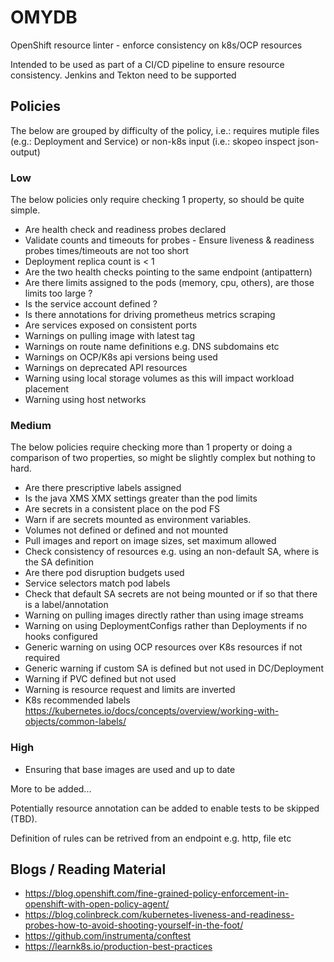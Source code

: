 # OMYDB

OpenShift resource linter - enforce consistency on k8s/OCP resources

Intended to be used as part of a CI/CD pipeline to ensure resource consistency. 
Jenkins and Tekton need to be supported

## Policies
The below are grouped by difficulty of the policy, i.e.: requires mutiple files (e.g.: Deployment and Service) or non-k8s input (i.e.: skopeo inspect json-output)

### Low
The below policies only require checking 1 property, so should be quite simple.
* Are health check and readiness probes declared
* Validate counts and timeouts for probes - Ensure liveness & readiness probes times/timeouts are not too short
* Deployment replica count is < 1
* Are the two health checks pointing to the same endpoint (antipattern)
* Are there limits assigned to the pods (memory, cpu, others), are those limits too large ?
* Is the service account defined ?
* Is there annotations for driving prometheus metrics scraping
* Are services exposed on consistent ports
* Warnings on pulling image with latest tag
* Warnings on route name definitions e.g. DNS subdomains etc
* Warnings on OCP/K8s api versions being used
* Warnings on deprecated API resources
* Warning using local storage volumes as this will impact workload placement
* Warning using host networks

### Medium
The below policies require checking more than 1 property or doing a comparison of two properties, so might be slightly complex but nothing to hard.
* Are there prescriptive labels assigned
* Is the java XMS XMX settings greater than the pod limits
* Are secrets in a consistent place on the pod FS
* Warn if are secrets mounted as environment variables.
* Volumes not defined or defined and not mounted
* Pull images and report on image sizes, set maximum allowed
* Check consistency of resources e.g. using an non-default SA, where is the SA definition
* Are there pod disruption budgets used
* Service selectors match pod labels
* Check that default SA secrets are not being mounted or if so that there is a label/annotation
* Warning on pulling images directly rather than using image streams
* Warning on using DeploymentConfigs rather than Deployments if no hooks configured
* Generic warning on using OCP resources over K8s resources if not required
* Generic warning if custom SA is defined but not used in DC/Deployment
* Warning if PVC defined but not used
* Warning is resource request and limits are inverted
* K8s recommended labels https://kubernetes.io/docs/concepts/overview/working-with-objects/common-labels/

### High
* Ensuring that base images are used and up to date

More to be added...

Potentially resource annotation can be added to enable tests to be skipped (TBD).

Definition of rules can be retrived from an endpoint e.g. http, file etc

## Blogs / Reading Material
- https://blog.openshift.com/fine-grained-policy-enforcement-in-openshift-with-open-policy-agent/
- https://blog.colinbreck.com/kubernetes-liveness-and-readiness-probes-how-to-avoid-shooting-yourself-in-the-foot/
- https://github.com/instrumenta/conftest
- https://learnk8s.io/production-best-practices
